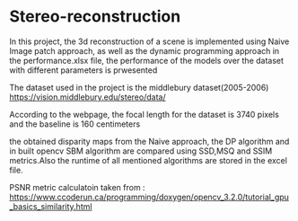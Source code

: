 # Stereo-reconstruction

In this project, the 3d reconstruction of a scene is implemented using Naive Image patch approach, as well as the dynamic programming approach in the performance.xlsx file, the performance of the models over the dataset with different parameters is prwesented

The dataset used in the project is the middlebury dataset(2005-2006)
https://vision.middlebury.edu/stereo/data/

According to the webpage, the focal length for the dataset is 3740 pixels and the baseline is 160 centimeters

the obtained disparity maps from the Naive approach, the DP algorithm and in built opencv SBM algorithm are
compared using SSD,MSQ and SSIM metrics.Also the runtime of all mentioned algorithms are stored in the excel file.

PSNR metric calculatoin taken from :
https://www.ccoderun.ca/programming/doxygen/opencv_3.2.0/tutorial_gpu_basics_similarity.html
